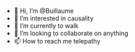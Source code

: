 - 👋 Hi, I’m @Buillaume
- 👀 I’m interested in causality
- 🌱 I’m currently to walk
- 💞️ I’m looking to collaborate on anything
- 📫 How to reach me telepathy 

<!---
Buillaume/Buillaume is a ✨ special ✨ repository because its `README.md` (this file) appears on your GitHub profile.
You can click the Preview link to take a look at your changes.
--->
